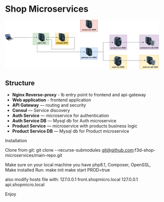 # Shop Microservices
![Схема архитектуры](specs/web-architecture.png)
## Structure
- **Nginx Reverse-proxy** - lb entry point to frontend and api-gateway
- **Web application** - frontend application
- **API Gateway** — routing and security
- **Consul** — Service discovery
- **Auth Service** — microservice for authentication
- **Auth Service DB** — Mysql db for Auth microservice
- **Product Service** — microservice with products business logic
- **Product Service DB** — Mysql db for Product microservice

Installation

Clone from git:
git clone --recurse-submodules git@github.com:f3d-shop-microservices/main-repo.git

Make sure on your local machine you have php8.1, Composer, OpenSSL, Make installed
Run:
make init
make start PROD=true

also modify hosts file with:
127.0.0.1   front.shopmicro.local
127.0.0.1   api.shopmicro.local

Enjoy